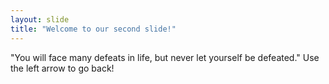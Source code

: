 ```yaml
---
layout: slide
title: "Welcome to our second slide!"
---
```

"You will face many defeats in life, but never let yourself be defeated."
Use the left arrow to go back!
